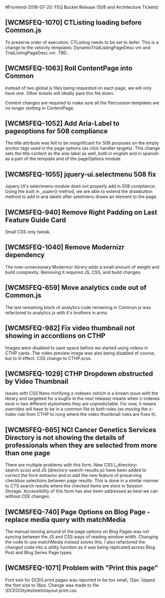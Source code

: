 #Frontend-2018-07-20: FEQ Bucket Release (508 and Architecture Tickets)

## [WCMSFEQ-1070] CTListing loading before Common.js

To preserve order of execution, CTListing needs to be set to defer. This is a change to the velocity templates: DynamicTrialListingPageDesc.vm and TrialListingPageDesc.vm.
TBD...

##  [WCMSFEQ-1063] Roll ContentPage into Common

Instead of two global js files being requested on each page, we will only have one. Other tickets will ideally pare this file down.

Content changes are required to make sure all the Percussion templates are no longer slotting in ContentPage.

## [WCMSFEQ-1052] Add Aria-Label to pageoptions for 508 compliance

The title attribute was felt to be insignificant for 508 purposes on the empty anchor tags used in the page options (as click handler targets). This change sets the title content as the aria-label as well, both in english and in spanish as a part of the template and of the pageOptions module.

## [WCMSFEQ-1055] jquery-ui.selectmenu 508 fix

Jquery UI's selectmenu module does not properly add in 508 compliance. Using the built in _super() method, we are able to extend the drawbutton method to add in aria labels after seletmenu draws an element to the page.

## [WCMSFEQ-940] Remove Right Padding on Last Feature Guide Card

Small CSS only tweak.

## [WCMSFEQ-1040] Remove Modernizr dependency

The now-unnecessary Modernizr library adds a small amount of weight and build complexity. Removing it required JS, CSS, and build changes.

## [WCMSFEQ-659] Move analytics code out of Common.js

The last remaining block of analytics code remaining in Common.js was refactored to analytics.js with it's brothers in arms.
## [WCMSFEQ-982] Fix video thumbnail not showing in accordions on CTHP

Images were disabled to save space before we started using videos in CTHP cards. The video preview image was also being disabled of course, but to ill effect. CSS change to CTHP.scss.

## [WCMSFEQ-1029] CTHP Dropdown obstructed by Video Thumbnail

Issues with CSS Nano minifying z-indexes (which is a known issue with the library and targetted for a bugfix in the next release) means when z-indexes exist in two different stylesheets they are unpredictable. For now, it means overrides will have to be in a common file to both rules (so moving the z-index rule from CTHP to nvcg where the video thumbnail rules are fixes it).

## [WCMSFEQ-665] NCI Cancer Genetics Services Directory is not showing the details of professionals when they are selected from more than one page

There are multiple problems with this form. New CSS (_directory-search.scss) and JS (directory-search-results.js) have been added to correct the form behavior and to add the new feature of preserving checkbox selections between page results. This is done in a similar manner to CTS search results where the checked items are store in Session Storage. Accessibility of this form has also been addressed as best we can without CDE changes.

## [WCMSFEQ-740] Page Options on Blog Page - replace media query with matchMedia

The manual moving around of the page options on Blog Pages was not syncing between the JS and CSS ways of reading window width. Changing the code to use matchMedia instead solves this. I also refactored the changed code into a utility function as it was being replicated across Blog Post and Blog Series Page types.

## [WCMSFEQ-1071] Problem with "Print this page"

Font size for DCEG print pages was reported to be too small, 12px. Upped the font size to 16px. Change was made to file \DCEG\Stylesheets\layout.print.css.

